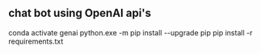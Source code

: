 ## chat bot using OpenAI api's 
conda activate genai
python.exe -m pip install --upgrade pip
pip install -r requirements.txt